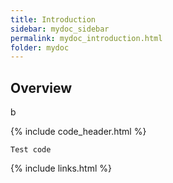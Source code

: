 ```yaml
---
title: Introduction
sidebar: mydoc_sidebar
permalink: mydoc_introduction.html
folder: mydoc
---
```


## Overview
b

{% include code_header.html %}
```
Test code
```

{% include links.html %}
